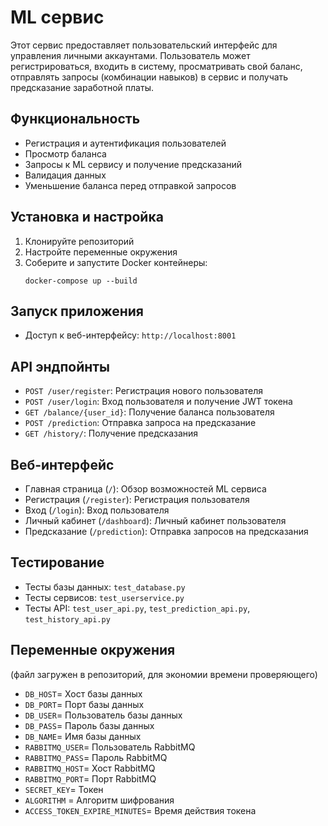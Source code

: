 # ML сервис

Этот сервис предоставляет пользовательский интерфейс для управления личными аккаунтами. Пользователь может регистрироваться, входить в систему, просматривать свой баланс, отправлять запросы (комбинации навыков) в сервис и получать предсказание заработной платы.


## Функциональность

- Регистрация и аутентификация пользователей
- Просмотр баланса
- Запросы к ML сервису и получение предсказаний
- Валидация данных
- Уменьшение баланса перед отправкой запросов

## Установка и настройка

1. Клонируйте репозиторий
2. Настройте переменные окружения
3. Соберите и запустите Docker контейнеры:
   ```
   docker-compose up --build
   ```
## Запуск приложения

- Доступ к веб-интерфейсу: `http://localhost:8001`

## API эндпойнты
- `POST /user/register`: Регистрация нового пользователя
- `POST /user/login`: Вход пользователя и получение JWT токена
- `GET /balance/{user_id}`: Получение баланса пользователя
- `POST /prediction`: Отправка запроса на предсказание
- `GET /history/`: Получение предсказания

## Веб-интерфейс

- Главная страница (`/`): Обзор возможностей ML сервиса
- Регистрация (`/register`): Регистрация пользователя
- Вход (`/login`): Вход пользователя
- Личный кабинет (`/dashboard`): Личный кабинет пользователя
- Предсказание (`/prediction`): Отправка запросов на предсказания

## Тестирование

- Тесты базы данных: `test_database.py`
- Тесты сервисов: `test_userservice.py`
- Тесты API: `test_user_api.py`, `test_prediction_api.py`, `test_history_api.py`

## Переменные окружения
(файл загружен в репозиторий, для экономии времени проверяющего)
- `DB_HOST`= Хост базы данных
- `DB_PORT`= Порт базы данных
- `DB_USER`= Пользователь базы данных
- `DB_PASS`= Пароль базы данных
- `DB_NAME`= Имя базы данных
- `RABBITMQ_USER`= Пользователь RabbitMQ
- `RABBITMQ_PASS`= Пароль RabbitMQ
- `RABBITMQ_HOST`= Хост RabbitMQ
- `RABBITMQ_PORT`= Порт RabbitMQ
- `SECRET_KEY`= Токен
- `ALGORITHM` = Алгоритм шифрования
- `ACCESS_TOKEN_EXPIRE_MINUTES`= Время действия токена